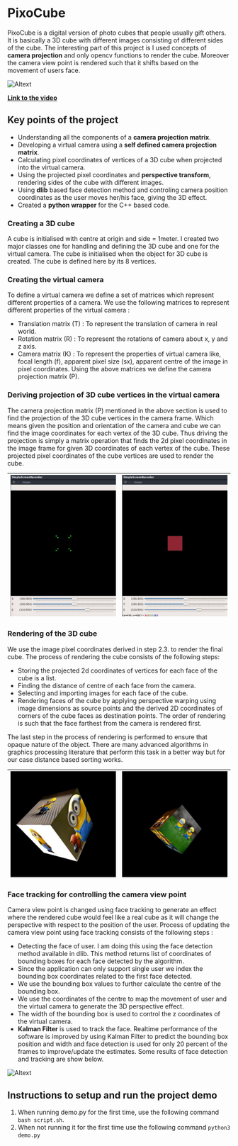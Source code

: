 # PixoCube
PixoCube is a digital version of photo cubes that people usually gift others. It is basically a 3D cube with different images consisting of different sides of the cube. The interesting part of this project is I used concepts of **camera projection** and only opencv functions to render the cube. Moreover the camera view point is rendered such that it shifts based on the movement of users face.

![Altext](tracking.gif)

[**Link to the video**](https://www.youtube.com/watch?v=-MyrN2wd8I4)

## Key points of the project

* Understanding all the components of a **camera projection matrix**.
* Developing a virtual camera using a **self defined camera projection matrix**.
* Calculating pixel coordinates of vertices of a 3D cube when projected into the virtual camera.
* Using the projected pixel coordinates and **perspective transform**, rendering sides of the cube with different images.
* Using **dlib** based face detection method and controling camera position coordinates as the user moves her/his face, giving the 3D effect.
* Created a **python wrapper** for the C++ based code.

### Creating a 3D cube
A cube is initialised with centre at origin and side = 1meter. I created two major classes
one for handling and defining the 3D cube and one for the virtual camera. The cube is
initialised when the object for 3D cube is created. The cube is defined here by its 8 vertices.

### Creating the virtual camera
To define a virtual camera we define a set of matrices which represent different properties
of a camera. We use the following matrices to represent different properties of the virtual
camera :

* Translation matrix (T) : To represent the translation of camera in real world.
* Rotation matrix (R) : To represent the rotations of camera about x, y and z axis.
* Camera matrix (K) : To represent the properties of virtual camera like, focal length (f),
apparent pixel size (sx), apparent centre of the image in pixel coordinates.
Using the above matrices we define the camera projection matrix (P).

### Deriving projection of 3D cube vertices in the virtual camera
The camera projection matrix (P) mentioned in the above section is used to find the
projection of the 3D cube vertices in the camera frame. Which means given the position
and orientation of the camera and cube we can find the image coordinates for each vertex
of the 3D cube. Thus driving the projection is simply a matrix operation that finds the 2d
pixel coordinates in the image frame for given 3D coordinates of each vertex of the cube.
These projected pixel coordinates of the cube vertices are used to render the cube.

|![Altext](proj1.gif) | ![Altext](proj2.gif) |
|--|--|

### Rendering of the 3D cube
We use the image pixel coordinates derived in step 2.3. to render the final cube. The
process of rendering the cube consists of the following steps:
* Storing the projected 2d coordinates of vertices for each face of the cube is a list.
* Finding the distance of centre of each face from the camera.
* Selecting and importing images for each face of the cube.
* Rendering faces of the cube by applying perspective warping using image dimensions
as source points and the derived 2D coordinates of corners of the cube faces as
destination points. The order of rendering is such that the face farthest from the camera
is rendered first.

The last step in the process of rendering is performed to ensure that opaque nature of the
object. There are many advanced algorithms in graphics processing literature that perform
this task in a better way but for our case distance based sorting works.

|![Altext](min1.png) | ![Altext](min2.png) |
|--|--|

### Face tracking for controlling the camera view point
Camera view point is changed using face tracking to generate an effect where the rendered
cube would feel like a real cube as it will change the perspective with respect to the
position of the user.
Process of updating the camera view point using face tracking consists of the following
steps :

* Detecting the face of user. I am doing this using the face
detection method available in dlib. This method returns list of coordinates of
bounding boxes for each face detected by the algorithm.
* Since the application can only support single user we index the bounding box
coordinates related to the first face detected.
* We use the bounding box values to further calculate the centre of the bounding box.
* We use the coordinates of the centre to map the movement of user and the virtual
camera to generate the 3D perspective effect.
* The width of the bounding box is used to control the z coordinates of the virtual
camera.
* **Kalman Filter** is used to track the face. Realtime performance of the software is improved
by using Kalman Filter to predict the bounding box position and width and face detection is used for only 
20 percent of the frames to improve/update the estimates.
Some results of face detection and tracking are show below.

![Altext](tracking.gif)

## Instructions to setup and run the project demo

1. When running demo.py for the first time, use the following command `bash script.sh`.
2. When not running it for the first time use the following command `python3 demo.py`

